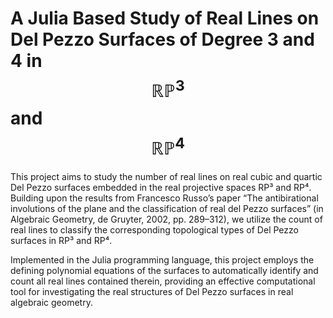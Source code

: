 # A Julia Based Study of Real Lines on Del Pezzo Surfaces of Degree 3 and 4 in $$\mathbb{RP}^3$$ and $$\mathbb{RP}^4$$

This project aims to study the number of real lines on real cubic and quartic Del Pezzo surfaces embedded in the real projective spaces RP³ and RP⁴. Building upon the results from Francesco Russo’s paper “The antibirational involutions of the plane and the classification of real del Pezzo surfaces” (in Algebraic Geometry, de Gruyter, 2002, pp. 289–312), we utilize the count of real lines to classify the corresponding topological types of Del Pezzo surfaces in RP³ and RP⁴.

Implemented in the Julia programming language, this project employs the defining polynomial equations of the surfaces to automatically identify and count all real lines contained therein, providing an effective computational tool for investigating the real structures of Del Pezzo surfaces in real algebraic geometry.
